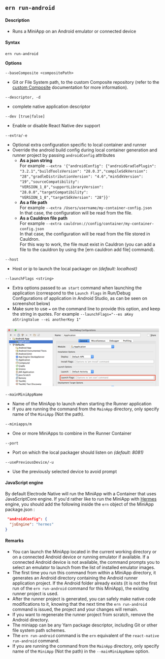 ## `ern run-android`

#### Description

* Runs a MiniApp on an Android emulator or connected device  

#### Syntax

`ern run-android`

**Options**  

`--baseComposite <compositePath>`
* Git or File System path, to the custom Composite repository (refer to the [custom Composite] documentation for more information).

`--descriptor, -d`
* complete native application descriptor

`--dev [true|false]`
* Enable or disable React Native dev support

`--extra/-e`
* Optional extra configuration specific to local container and runner
* Override the android build config during local container generation and runner project by passing `androidConfig` attributes
  - **As a json string**  
  For example `--extra '{"androidConfig": {"androidGradlePlugin": "3.2.1","buildToolsVersion": "28.0.3","compileSdkVersion": "28","gradleDistributionVersion": "4.6","minSdkVersion": "19","sourceCompatibility": "VERSION_1_8","supportLibraryVersion": "28.0.0","targetCompatibility": "VERSION_1_8","targetSdkVersion": "28"}}'`    
  - **As a file path**  
  For example `--extra /Users/username/my-container-config.json`  
  In that case, the configuration will be read from the file.  
  - **As a Cauldron file path**  
  For example `--extra cauldron://config/container/my-container-config.json`  
  In that case, the configuration will be read from the file stored in Cauldron.   
  For this way to work, the file must exist in Cauldron (you can add a file to the cauldron by using the [ern cauldron add file] command).

`--host`
* Host or ip to launch the local packager on *(default: localhost)*

`--launchFlags <string>`
* Extra options passed to `am start` command when launching the application (correspond to the `Launch Flags` in Run/Debug Configurations of application in Android Studio, as can be seen on screenshot below)
* Make sure to use `=` on the command line to provide this option, and keep the string in quotes. For example `--launchFlags="--es aKey aStringValue --ei anotherKey 1"`

![Android Studio Run Config](../images/android-studio-run-config.png)

`--mainMiniAppName`
* Name of the MiniApp to launch when starting the Runner application
* If you are running the command from the `MainApp` directory, only specify name of the `MiniApp` (Not the path).

`--miniapps/m`
* One or more MiniApps to combine in the Runner Container

`--port`
* Port on which the local packager should listen on *(default: 8081)*

`--usePreviousDevice/-u`
* Use the previously selected device to avoid prompt


#### JavaScript engine

By default Electrode Native will run the MiniApp with a Container that uses JavaScriptCore engine. If you'd rather like to run the MiniApp with [Hermes](https://hermesengine.dev) engine, you should add the following inside the `ern` object of the MiniApp package.json :

```json
 "androidConfig": {
  "jsEngine": "hermes"
}
```

#### Remarks

* You can launch the MiniApp located in the current working directory or on a connected Android device or running emulator if available. If a connected Android device is not available, the command prompts you to select an emulator to launch from the list of installed emulator images.  
* The first time you run this command from within a MiniApp directory, it generates an Android directory containing the Android runner application project. If the Android folder already exists (it is not the first run of the `ern run-android` command for this MiniApp), the existing runner project is used.  
* After the runner project is generated, you can safely make native code modifications to it, knowing that the next time the `ern run-android` command is issued, the project and your changes will remain.  
* If you want to regenerate the runner project from scratch, remove the Android directory.  
* The miniapp can be any Yarn package descriptor, including Git or other file system path schemes.  
* The `ern run-android` command is the `ern` equivalent of the `react-native run-android` command.
* If you are running the command from the `MainApp` directory, only specify name of the `MiniApp` (Not the path) in the `--mainMiniAppName` option.

[custom Composite]: ./platform-parts/composite/index.md